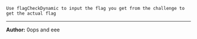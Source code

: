 `Use flagCheckDynamic to input the flag you get from the challenge to get the actual flag`

---
**Author:** 0ops and eee